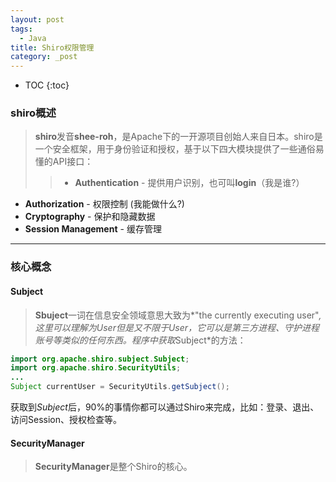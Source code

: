 ```yaml
---
layout: post
tags:
  - Java
title: Shiro权限管理
category: _post
---
```


* TOC
{:toc}

### shiro概述
>**shiro**发音**shee-roh**，是Apache下的一开源项目创始人来自日本。shiro是一个安全框架，用于身份验证和授权，基于以下四大模块提供了一些通俗易懂的API接口：
>>- **Authentication** - 提供用户识别，也可叫**login**（我是谁?）
- **Authorization** - 权限控制 (我能做什么?)
- **Cryptography** - 保护和隐藏数据
- **Session Management** - 缓存管理

------------

### 核心概念
#### Subject
>**Sbuject**一词在信息安全领域意思大致为*"the currently executing user"*, 这里可以理解为User但是又不限于User，它可以是第三方进程、守护进程账号等类似的任何东西。程序中获取*Subject*的方法：
```java
import org.apache.shiro.subject.Subject;
import org.apache.shiro.SecurityUtils;
...
Subject currentUser = SecurityUtils.getSubject();
```
获取到*Subject*后，90%的事情你都可以通过Shiro来完成，比如：登录、退出、访问Session、授权检查等。

#### SecurityManager
>**SecurityManager**是整个Shiro的核心。